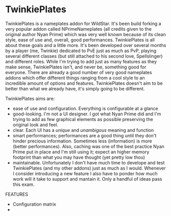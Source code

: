 # TwinkiePlates
TwinkiePlates is a nameplates addon for WildStar. It's been build forking a very popular addon called NPrimeNameplates (all credits given to the original author Nyan Prime) which was very well known because of its clean style, ease of use and, overall, good performances.
TwinkiePlates is all about these goals and a little more. It's been developed over several months by a player (me, Twinkie) dedicated to PvE just as much as PvP, playing several different classes (but still attached to his second love, Spellslinger) and different roles.
While I'm trying to add just as many features as they make sense, TwinkiePlates isn't, and never be, something good for everyone. There are already a good number of very good nameplates addons which offer different things ranging from a cool style to an incredible amount of options and features. TwinkiePlates doesn't aim to be better than what we already have, it's simply going to be different.

TwinkiePlates aims are:
* ease of use and configuration. Everything is configurable at a glance
* good-looking. I'm not a UI designer. I got what Nyan Prime did and I'm trying to add as few graphical elements as possible preserving the original look and feel.
* clear. Each UI has a _unique_ and _unambigous_ meaning and function
* smart performances; performances are a good thing until they don't hinder precious information. Sometimes less (information) is more (better performances). Also, caching was one of the best practice Nyan Prime put in place and I'm still using it; expect an higher memory footprint than what you may have thought (yet pretty low thou)
* maintainable. Unfortunately I don't have much time to develope and test TwinkiePlates (and my other addons) just as much as I would. Whenever I consider introducing a new feature I also have to ponder how much work will it take to support and mantain it. Only a handful of ideas pass this exam.

FEATURES

- Configuration matrix
- 
